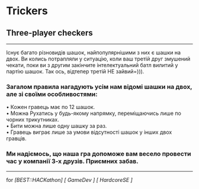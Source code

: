 # Trickers
## Three-player checkers

<hr/>

Існує багато різновидів шашок, найпопулярнішими з них є шашки на двох. Ви колись потрапляли у ситуацію, коли ваш третій друг змушений чекати, поки ви з другим закінчите інтелектуальний батл вилитий у партію шашок. Так ось, відтепер третій НЕ зайвий=))).  

### Загалом правила нагадують усім нам відомі шашки на двох, але зі своїми особливостями:

•	Кожен гравець має по 12 шашок. <br/>
•	Можна Рухатись у будь-якому напрямку, переміщаючись лише по чорних трикутниках. <br/>
•	Бити можна лише одну шашку за раз. <br/>
•	Гравець виграє лише за умови відсутності шашок у інших двох гравців. <br/>

### Ми надіємось, що наша гра допоможе вам весело провести час у компанії 3-х друзів. Приємних забав.

<hr/>

for <i> [BEST::HACKathon] [ GameDev ] [ HardcoreSE ] </i>
